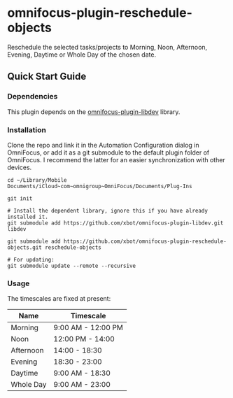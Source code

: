 # omnifocus-plugin-reschedule-objects
Reschedule the selected tasks/projects to Morning, Noon, Afternoon, Evening, Daytime or Whole Day of the chosen date.

## Quick Start Guide

### Dependencies

This plugin depends on the [omnifocus-plugin-libdev](https://github.com/xbot/omnifocus-plugin-libdev) library.

### Installation

Clone the repo and link it in the Automation Configuration dialog in OmniFocus, or add it as a git submodule to the default plugin folder of OmniFocus. I recommend the latter for an easier synchronization with other devices.

```shell
cd ~/Library/Mobile Documents/iCloud~com~omnigroup~OmniFocus/Documents/Plug-Ins

git init

# Install the dependent library, ignore this if you have already installed it.
git submodule add https://github.com/xbot/omnifocus-plugin-libdev.git libdev

git submodule add https://github.com/xbot/omnifocus-plugin-reschedule-objects.git reschedule-objects

# For updating:
git submodule update --remote --recursive
```

### Usage

The timescales are fixed at present:

| Name          | Timescale          |
| ------------- | -------------      |
| Morning       | 9:00 AM - 12:00 PM |
| Noon          | 12:00 PM - 14:00   |
| Afternoon     | 14:00 - 18:30      |
| Evening       | 18:30 - 23:00      |
| Daytime       | 9:00 AM - 18:30    |
| Whole Day     | 9:00 AM - 23:00    |
